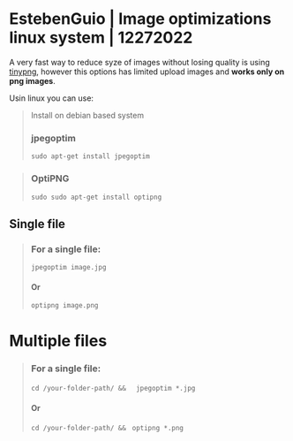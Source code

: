 # EstebenGuio | Image optimizations linux system | 12272022

A very fast way to reduce syze of images without losing quality is using [tinypng](https://tinypng.com/), however this options has limited upload images and **works only on png images**.


Usin linux you can use:

> Install on debian based system 
>
> ### jpegoptim 
>
>
> `sudo apt-get install jpegoptim`
  
> ### OptiPNG 
>
>
> `sudo sudo apt-get install optipng`

## Single file

> ### For a single file:
>
> `jpegoptim image.jpg` 
> #### Or 
> `optipng image.png`

# Multiple files


> ### For a single file:
>
> `cd /your-folder-path/ && `
> ` jpegoptim *.jpg` 
> #### Or 
>
> `cd /your-folder-path/ && `
> `optipng *.png`